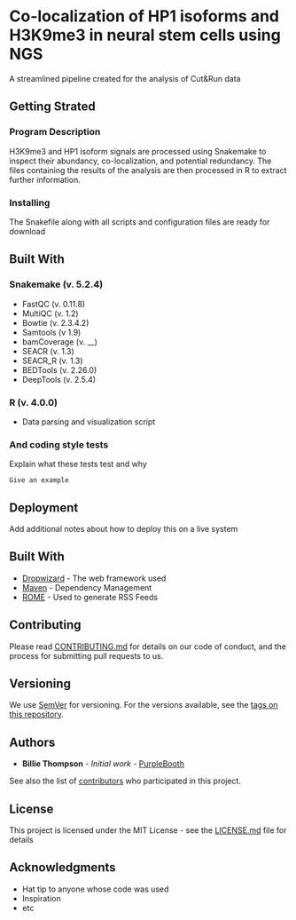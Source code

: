 # Co-localization of HP1 isoforms and H3K9me3 in neural stem cells using NGS 

A streamlined pipeline created for the analysis of Cut&Run data

## Getting Strated

### Program Description

H3K9me3 and HP1 isoform signals are processed using Snakemake to inspect their abundancy, co-localization, and potential redundancy. The files containing the results of the analysis are then processed in R to extract further information.

### Installing

The Snakefile along with all scripts and configuration files are ready for download 

## Built With

### Snakemake (v. 5.2.4)

* FastQC (v. 0.11.8)
* MultiQC (v. 1.2)
* Bowtie (v. 2.3.4.2)
* Samtools (v 1.9)
* bamCoverage (v. __)
* SEACR (v. 1.3)
* SEACR_R (v. 1.3) 
* BEDTools (v. 2.26.0)
* DeepTools (v. 2.5.4)
  
### R (v. 4.0.0)
* Data parsing and visualization script

### And coding style tests

Explain what these tests test and why

```
Give an example
```

## Deployment

Add additional notes about how to deploy this on a live system

## Built With

* [Dropwizard](http://www.dropwizard.io/1.0.2/docs/) - The web framework used
* [Maven](https://maven.apache.org/) - Dependency Management
* [ROME](https://rometools.github.io/rome/) - Used to generate RSS Feeds

## Contributing

Please read [CONTRIBUTING.md](https://gist.github.com/PurpleBooth/b24679402957c63ec426) for details on our code of conduct, and the process for submitting pull requests to us.

## Versioning

We use [SemVer](http://semver.org/) for versioning. For the versions available, see the [tags on this repository](https://github.com/your/project/tags). 

## Authors

* **Billie Thompson** - *Initial work* - [PurpleBooth](https://github.com/PurpleBooth)

See also the list of [contributors](https://github.com/your/project/contributors) who participated in this project.

## License

This project is licensed under the MIT License - see the [LICENSE.md](LICENSE.md) file for details

## Acknowledgments

* Hat tip to anyone whose code was used
* Inspiration
* etc
